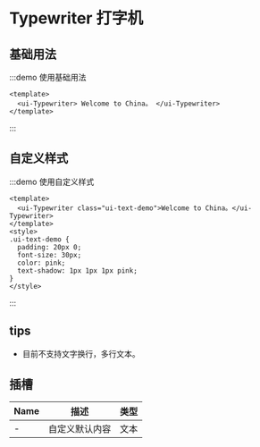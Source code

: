 # Typewriter 打字机

## 基础用法

:::demo 使用基础用法

```vue
<template>
  <ui-Typewriter> Welcome to China。 </ui-Typewriter>
</template>
```

:::

## 自定义样式

:::demo 使用自定义样式

```vue
<template>
  <ui-Typewriter class="ui-text-demo">Welcome to China。</ui-Typewriter>
</template>
<style>
.ui-text-demo {
  padding: 20px 0;
  font-size: 30px;
  color: pink;
  text-shadow: 1px 1px 1px pink;
}
</style>
```

:::

## tips

- 目前不支持文字换行，多行文本。

## 插槽

| Name | 描述           | 类型 |
| ---- | -------------- | ---- |
| -    | 自定义默认内容 | 文本 |
